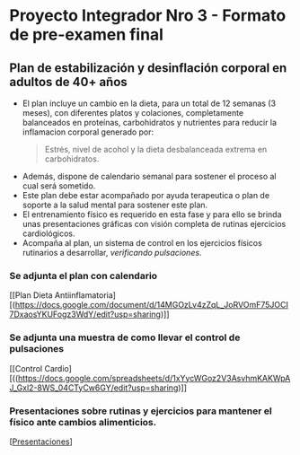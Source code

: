 # Proyecto Integrador Nro 3 - Formato de pre-examen final

## Plan de estabilización y desinflación corporal en adultos de 40+ años

* El plan incluye un cambio en la dieta, para un total de 12 semanas (3 meses), con diferentes platos y colaciones, completamente balanceados en proteínas, carbohidratos y nutrientes para reducir la inflamacion corporal generado por:
  > Estrés, nivel de acohol y la dieta desbalanceada extrema en carbohidratos.
* Además, dispone de calendario semanal para sostener el proceso al cual será sometido.
* Este plan debe estar acompañado por ayuda terapeutica o plan de soporte a la salud mental para sostener este plan.
* El entrenamiento físico es requerido en esta fase y para ello se brinda unas presentaciones gráficas con visión completa de rutinas ejercicios cardiológicos.
* Acompaña al plan, un sistema de control en los ejercicios físicos rutinarios a desarrollar, _verificando pulsaciones_.

### Se adjunta el plan  con calendario
[[Plan Dieta Antiinflamatoria][(https://docs.google.com/document/d/14MGOzLv4zZqL_JoRVOmF75JOCI7DxaosYKUFogz3WdY/edit?usp=sharing)]]

### Se adjunta una muestra de como llevar el control de pulsaciones
[[Control Cardio][((https://docs.google.com/spreadsheets/d/1xYycWGoz2V3AsvhmKAKWpAJ_Gxl2-8WS_04CTyCw6GY/edit?usp=sharing)]]

### Presentaciones sobre rutinas y ejercicios para mantener el físico ante cambios alimenticios.
[[Presentaciones](https://app.presentations.ai/view/ODOe00)]
